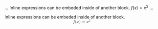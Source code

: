 ...
Inline expressions can be embeded inside of another block. $f(x) = x^2$
...
<p>Inline expressions can be embeded inside of another block. <math display="block"><semantics><mrow><mi>f</mi><mo symmetric="false" stretchy="false">(</mo><mi>x</mi><mo symmetric="false" stretchy="false">)</mo><mo>=</mo><msup><mi>x</mi><mn>2</mn></msup></mrow><annotation encoding="application/x-tex">f(x) = x^2</annotation></semantics></math></p>
